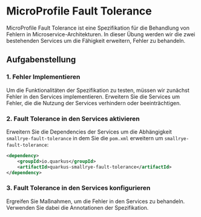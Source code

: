 # MicroProfile Fault Tolerance

MicroProfile Fault Tolerance ist eine Spezifikation für die Behandlung von Fehlern in Microservice-Architekturen.
In dieser Übung werden wir die zwei bestehenden Services um die Fähigkeit erweitern, Fehler zu behandeln.

## Aufgabenstellung

### 1. Fehler Implementieren

Um die Funktionalitäten der Spezifikation zu testen, müssen wir zunächst Fehler in den Services implementieren.
Erweitern Sie die Services um Fehler, die die Nutzung der Services verhindern oder 
beeinträchtigen.

### 2. Fault Tolerance in den Services aktivieren

Erweitern Sie die Dependencies der Services um die Abhängigkeit `smallrye-fault-tolerance` in dem Sie die `pom.xml`
erweitern um `smallrye-fault-tolerance`:

```xml
<dependency>
    <groupId>io.quarkus</groupId>
    <artifactId>quarkus-smallrye-fault-tolerance</artifactId>
</dependency>
```

### 3. Fault Tolerance in den Services konfigurieren

Ergreifen Sie Maßnahmen, um die Fehler in den Services zu behandeln. 
Verwenden Sie dabei die Annotationen der Spezifikation.

